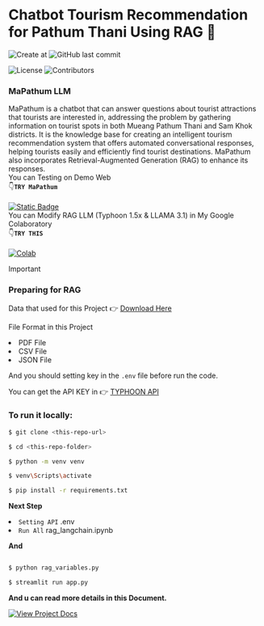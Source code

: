 # Chatbot Tourism Recommendation for Pathum Thani Using RAG 🐧

![Create at](https://img.shields.io/github/created-at/KorNxHaidar/Chatbot-Tourism-Recommendation-for-Pathum-Thani-Using-RAG)
![GitHub last commit](https://img.shields.io/github/last-commit/KorNxHaidar/Chatbot-Tourism-Recommendation-for-Pathum-Thani-Using-RAG)

![License](https://img.shields.io/github/license/KorNxHaidar/Chatbot-Tourism-Recommendation-for-Pathum-Thani-Using-RAG)
![Contributors](https://img.shields.io/github/contributors/KorNxHaidar/Chatbot-Tourism-Recommendation-for-Pathum-Thani-Using-RAG)
<h3>MaPathum LLM</h3>
<p>
   MaPathum is a chatbot that can answer questions about tourist attractions that tourists are interested in, addressing the problem by gathering information on tourist spots in both Mueang Pathum Thani and Sam Khok districts. It is the knowledge base for creating an intelligent tourism recommendation system that offers automated conversational responses, helping tourists easily and efficiently find tourist destinations. MaPathum also incorporates Retrieval-Augmented Generation (RAG) to enhance its responses.
<br>
You can Testing on Demo Web<br>
👇<code><b>TRY MaPathum</b></code> <br><br>
<a href='https://pathumthani-tourism-recommend.streamlit.app/' target="_blank">
   <img alt="Static Badge" src="https://img.shields.io/badge/Demo%20Web-%23?style=for-the-badge&logo=streamlit&color=000">
<br>
</a>
You can Modify RAG LLM (Typhoon 1.5x & LLAMA 3.1) in My Google Colaboratory<br>
👇<code><b>TRY THIS</b></code> <br><br>
<a href='https://colab.research.google.com/drive/1wLfRtjCxXKz7qgiACqqggyRNmMxiBa_0#scrollTo=PIFGIn5EJlE6' target="_blank">
   <img alt="Colab" src="https://img.shields.io/badge/Colab-F9AB00?style=for-the-badge&logo=googlecolab&color=525252"><br>
</a>
</p>

> [!IMPORTANT]
>  <h3>Preparing for RAG</h3>
><p>Data that used for this Project 👉 <a href='https://drive.google.com/file/d/1S698iebkGxY-vywoPVaF63Ke-A7mDlKh/view?usp=sharing'>Download Here</a>
><p>File Format in this Project</p>
>   <li>PDF File</li>
>   <li>CSV File</li>
>   <li>JSON File</li>
></p>
><p>And you should setting key in the <code>.env</code> file before run the code.</p>
><p>You can get the API KEY in 👉 <a href=https://opentyphoon.ai/app/api-key>TYPHOON API</a> </p>

### To run it locally:

   ```bash
   $ git clone <this-repo-url>

   $ cd <this-repo-folder>

   $ python -m venv venv

   $ venv\Scripts\activate

   $ pip install -r requirements.txt
   ```
<p><b>Next Step</b>
   <li><code>Setting API</code> .env</li>
   <li><code>Run All</code> rag_langchain.ipynb</li>
</p>

<p><b>And</b></p>
   
   ```bash

   $ python rag_variables.py

   $ streamlit run app.py
   ```
<p><b>And u can read more details in this Document.</b></p>

[![View Project Docs](https://img.shields.io/badge/View-Project_Docs-green?style=for-the-badge)](https://drive.google.com/drive/folders/16s4GGiPkHAa-qr6QF1iNNmShm8MU5Xsg)
